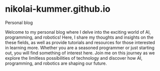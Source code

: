 # nikolai-kummer.github.io
Personal blog

Welcome to my personal blog where I delve into the exciting world of AI, programming, and robotics! Here, I share my thoughts and insights on the these fields, as well as provide tutorials and resources for those interested in learning more. Whether you are a seasoned programmer or just starting out, you will find something of interest here. Join me on this journey as we explore the limitless possibilities of technology and discover how AI, programming, and robotics are shaping our future.
